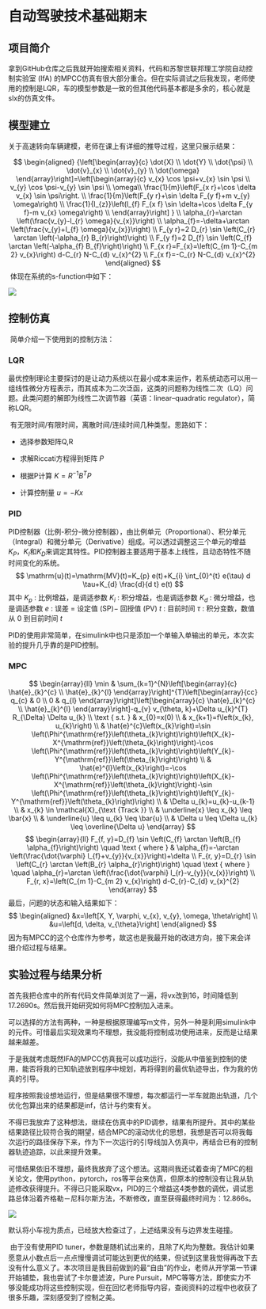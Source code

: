 # 自动驾驶技术基础期末

## 项目简介

​		拿到GitHub仓库之后我就开始搜索相关资料，代码和苏黎世联邦理工学院自动控制实验室 (IfA)  的MPCC仿真有很大部分重合。但在实际调试之后我发现，老师使用的控制是LQR，车的模型参数是一致的但其他代码基本都是多余的，核心就是slx的仿真文件。

## 模型建立

​		关于高速转向车辆建模，老师在课上有详细的推导过程，这里只展示结果：

$$
\begin{aligned}
{\left[\begin{array}{c}
\dot{X} \\
\dot{Y} \\
\dot{\psi} \\
\dot{v}_{x} \\
\dot{v}_{y} \\
\dot{\omega}
\end{array}\right]=\left[\begin{array}{c}
v_{x} \cos \psi+v_{x} \sin \psi \\
v_{y} \cos \psi-v_{y} \sin \psi \\
\omega\\
\frac{1}{m}\left(F_{x r}+\cos \delta v_{x} \sin \psi\right. \\
\frac{1}{m}\left(F_{y r}+\sin \delta F_{y f}+m v_{y} \omega\right) \\
\frac{1}{I_{z}}\left(l_{f} F_{x f} \sin \delta+\cos \delta F_{y f}-m v_{x} \omega\right) \\
\end{array}\right] } \\
\alpha_{r}=\arctan \left(\frac{v_{y}-l_{r} \omega}{v_{x}}\right) \\
\alpha_{f}=-\delta+\arctan \left(\frac{v_{y}+l_{f} \omega}{v_{x}}\right) \\
F_{y r}=2 D_{r} \sin \left(C_{r} \arctan \left(-\alpha_{r} B_{r}\right)\right) \\
F_{y f}=2 D_{f} \sin \left(C_{f} \arctan \left(-\alpha_{f} B_{f}\right)\right) \\
F_{x r}=F_{x}=\left(C_{m 1}-C_{m 2} v_{x}\right) d-C_{r} N-C_{d} v_{x}^{2} \\
F_{x f}=-C_{r} N-C_{d} v_{x}^{2}
\end{aligned}
$$
​		体现在系统的s-function中如下：

![](https://img.enderfga.cn/img/image-20220713190531313.png)

## 控制仿真

​		简单介绍一下使用到的控制方法：

### LQR

​		最优控制理论主要探讨的是让动力系统以在最小成本来运作，若系统动态可以用一组线性微分方程表示，而其成本为二次泛函，这类的问题称为线性二次（LQ）问题。此类问题的解即为线性二次调节器（英语：linear–quadratic regulator），简称LQR。

​		有无限时间/有限时间，离散时间/连续时间几种类型。思路如下：

- 选择参数矩阵Q,R

- 求解Riccati方程得到矩阵 $P$

- 根据P计算 $K=R^{-1} B^{T} P$

- 计算控制量 $u=-K x$

### PID

​		PID控制器（比例-积分-微分控制器），由比例单元（Proportional）、积分单元（Integral）和微分单元（Derivative）组成。可以透过调整这三个单元的增益$K_P$，$K_I$和$K_D$来调定其特性。PID控制器主要适用于基本上线性，且动态特性不随时间变化的系统。
$$
\mathrm{u}(t)=\mathrm{MV}(t)=K_{p} e(t)+K_{i} \int_{0}^{t} e(\tau) d \tau+K_{d} \frac{d}{d t} e(t)
$$
其中
$K_{p}$ : 比例增益，是调适参数
$K_{i}$ : 积分增益，也是调适参数
$K_{d}$ : 微分增益，也是调适参数
$e$ : 误差 $=$ 设定值 $(\mathrm{SP})-$ 回授值 (PV)
$t$ : 目前时间
$\tau$ : 积分变数，数值从 0 到目前时间 $t$

​		PID的使用非常简单，在simulink中也只是添加一个单输入单输出的单元，本次实验的提升几乎靠的是PID控制。

### MPC

$$
\begin{array}{ll}
\min & \sum_{k=1}^{N}\left[\begin{array}{c}
\hat{e}_{k}^{c} \\
\hat{e}_{k}^{l}
\end{array}\right]^{T}\left[\begin{array}{cc}
q_{c} & 0 \\
0 & q_{l}
\end{array}\right]\left[\begin{array}{c}
\hat{e}_{k}^{c} \\
\hat{e}_{k}^{l}
\end{array}\right]-q_{v} v_{\theta, k}+\Delta u_{k}^{T} R_{\Delta} \Delta u_{k} \\
\text { s.t. } & x_{0}=x(0) \\
& x_{k+1}=f\left(x_{k}, u_{k}\right) \\
& \hat{e}^{c}\left(x_{k}\right)=\sin \left(\Phi^{\mathrm{ref}}\left(\theta_{k}\right)\right)\left(X_{k}-X^{\mathrm{ref}}\left(\theta_{k}\right)\right)-\cos \left(\Phi^{\mathrm{ref}}\left(\theta_{k}\right)\right)\left(Y_{k}-Y^{\mathrm{ref}}\left(\theta_{k}\right)\right) \\
& \hat{e}^{l}\left(x_{k}\right)=-\cos \left(\Phi^{\mathrm{ref}}\left(\theta_{k}\right)\right)\left(X_{k}-X^{\mathrm{ref}}\left(\theta_{k}\right)\right)-\sin \left(\Phi^{\mathrm{ref}}\left(\theta_{k}\right)\right)\left(Y_{k}-Y^{\mathrm{ref}}\left(\theta_{k}\right)\right) \\
& \Delta u_{k}=u_{k}-u_{k-1} \\
& x_{k} \in \mathcal{X}_{\text {Track }} \\
& \underline{x} \leq x_{k} \leq \bar{x} \\
& \underline{u} \leq u_{k} \leq \bar{u} \\
& \Delta u \leq \Delta u_{k} \leq \overline{\Delta u}
\end{array}
$$
$$
\begin{array}{ll}
F_{f, y}=D_{f} \sin \left(C_{f} \arctan \left(B_{f} \alpha_{f}\right)\right) \quad \text { where } & \alpha_{f}=-\arctan \left(\frac{\dot{\varphi} l_{f}+v_{y}}{v_{x}}\right)+\delta \\
F_{r, y}=D_{r} \sin \left(C_{r} \arctan \left(B_{r} \alpha_{r}\right)\right) \quad \text { where } \quad \alpha_{r}=\arctan \left(\frac{\dot{\varphi} l_{r}-v_{y}}{v_{x}}\right) \\
F_{r, x}=\left(C_{m 1}-C_{m 2} v_{x}\right) d-C_{r}-C_{d} v_{x}^{2}
\end{array}
$$
最后，问题的状态和输入结果如下：
$$
\begin{aligned}
&x=\left[X, Y, \varphi, v_{x}, v_{y}, \omega, \theta\right] \\
&u=\left[d, \delta, v_{\theta}\right]
\end{aligned}
$$
​		因为有MPCC的这个仓库作为参考，故这也是我最开始的改进方向，接下来会详细介绍过程与结果。

## 实验过程与结果分析

​		首先我把仓库中的所有代码文件简单浏览了一遍，将vx改到16，时间降低到17.2690s。然后我开始研究如何将MPC控制加入进来。

​		可以选择的方法有两种，一种是根据原理编写m文件，另外一种是利用simulink中的元件。可惜最后实现效果均不理想，我没能将控制成功使用进来，反而是让结果越来越差。

​		于是我就考虑既然IFA的MPCC仿真我可以成功运行，没能从中借鉴到控制的使用，能否将我的已知轨迹放到程序中规划，再将得到的最优轨迹导出，作为我的仿真的引导。

​		程序按照我设想地运行，但是结果很不理想，每次都运行一半车就跑出轨道，几个优化包算出来的结果都是inf，估计与约束有关。

​		不得已我放弃了这种想法，继续在仿真中的PID调参，结果有所提升。其中的某些结果路径比较符合我的期望，结合MPC的滚动优化的思想，我想是否可以将我每次运行的路径保存下来，作为下一次运行的引导线加入仿真中，再结合已有的控制器轨迹追踪，以此来提升效果。

​		可惜结果依旧不理想，最终我放弃了这个想法。这期间我还试着查询了MPC的相关论文，使用python，pytorch，ros等平台来仿真，但原本的控制没有让我从轨迹修改获得提升。不得已只能采取vx，PID的三个增益这4类参数的调优，调试思路总体沿着齐格勒－尼科尔斯方法，不断修改，直至获得最终时间为：12.866s。

![](https://img.enderfga.cn/img/image-20220713202724568.png)

​		默认将小车视为质点，已经放大检查过了，上述结果没有与边界发生碰撞。

​		由于没有使用PID tuner，参数是随机试出来的，且除了$K_i$均为整数。我估计如果愿意从小数点后一点点慢慢调试可能达到更优的结果，但试到这里我觉得再改下去没有什么意义了。本次项目是我目前做到的最“自由”的作业，老师从开学第一节课开始铺垫，我也尝试了卡尔曼滤波，Pure Pursuit，MPC等等方法，即使实力不够没能成功将这些控制实现，但在回忆老师指导内容，查阅资料的过程中也收获了很多乐趣，深刻感受到了控制之美。
